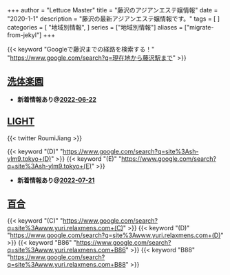 +++
author = "Lettuce Master"
title = "藤沢のアジアンエステ嬢情報"
date = "2020-1-1"
description = "藤沢の最新アジアンエステ嬢情報です。"
tags = [
]
categories = [
    "地域別情報",
]
series = ["地域別情報"]
aliases = ["migrate-from-jekyl"]
+++

{{< keyword "Googleで藤沢までの経路を検索する！" "https://www.google.com/search?q=現在地から藤沢駅まで" >}}

## [洗体楽園](http://hi-msg.com/sentai/)


- **新着情報あり@[2022-06-22](/post/2022-06-22)**
## [LIGHT](http://sh-ylm9.tokyo/)


{{< twitter RoumiJiang >}}

{{< keyword "(D)" "https://www.google.com/search?q=site%3Ash-ylm9.tokyo+(D)" >}} {{< keyword "(E)" "https://www.google.com/search?q=site%3Ash-ylm9.tokyo+(E)" >}} 

- **新着情報あり@[2022-07-21](/post/2022-07-21)**
## [百合](http://www.yuri.relaxmens.com/)
{{< keyword "(C)" "https://www.google.com/search?q=site%3Awww.yuri.relaxmens.com+(C)" >}} {{< keyword "(D)" "https://www.google.com/search?q=site%3Awww.yuri.relaxmens.com+(D)" >}} {{< keyword "B86" "https://www.google.com/search?q=site%3Awww.yuri.relaxmens.com+B86" >}} {{< keyword "B88" "https://www.google.com/search?q=site%3Awww.yuri.relaxmens.com+B88" >}} 

